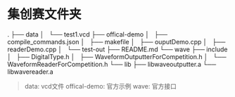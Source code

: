 # 集创赛文件夹
.
├── data
│   └── test1.vcd
├── offical-demo
│   ├── compile_commands.json
│   ├── makefile
│   ├── ouputDemo.cpp
│   ├── readerDemo.cpp
│   └── test-out
├── README.md
└── wave
    ├── include
	│   ├── DigitalType.h
	│   ├── WaveformOutputterForCompetition.h
	│   └── WaveformReaderForCompetition.h
	└── lib
		├── libwaveoutputter.a
		└── libwavereader.a
> data: vcd文件
> offical-demo: 官方示例
> wave: 官方接口
